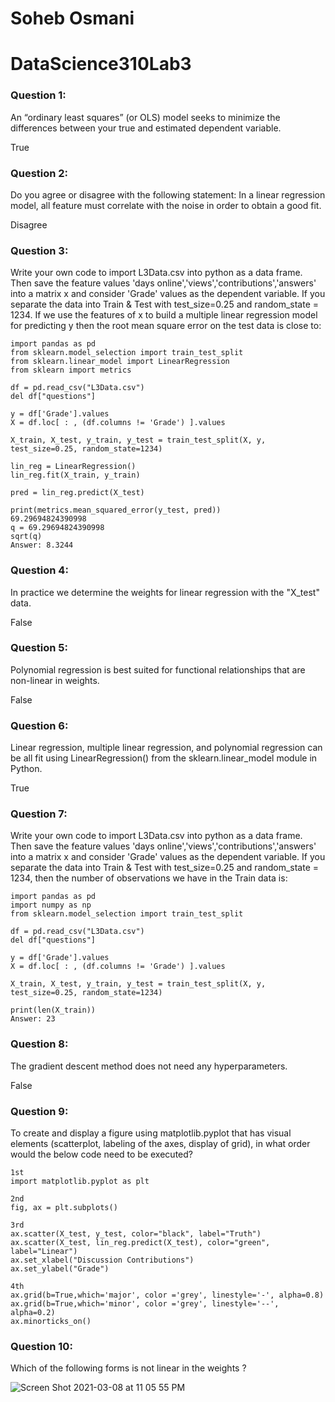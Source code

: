 # Soheb Osmani

# DataScience310Lab3

### Question 1:
An “ordinary least squares” (or OLS) model seeks to minimize the differences between your true and estimated dependent variable.

True


### Question 2: 
Do you agree or disagree with the following statement: In a linear regression model, all feature must correlate with the noise in order to obtain a good fit.


Disagree

### Question 3:
Write your own code to import L3Data.csv into python as a data frame. Then save the feature values  'days online','views','contributions','answers' into a matrix x and consider 'Grade' values as the dependent variable. If you separate the data into Train & Test with test_size=0.25 and random_state = 1234. If we use the features of x to build a multiple linear regression model for predicting y then the root mean square error on the test data is close to:

```
import pandas as pd
from sklearn.model_selection import train_test_split
from sklearn.linear_model import LinearRegression
from sklearn import metrics

df = pd.read_csv("L3Data.csv")
del df["questions"]

y = df['Grade'].values
X = df.loc[ : , (df.columns != 'Grade') ].values

X_train, X_test, y_train, y_test = train_test_split(X, y, test_size=0.25, random_state=1234)

lin_reg = LinearRegression()
lin_reg.fit(X_train, y_train)

pred = lin_reg.predict(X_test)

print(metrics.mean_squared_error(y_test, pred))
69.29694824390998
q = 69.29694824390998
sqrt(q)
Answer: 8.3244 
```


### Question 4: 
In practice we determine the weights for linear regression with the "X_test" data.


False


### Question 5:

Polynomial regression is best suited for functional relationships that are non-linear in weights.

False

### Question 6:

Linear regression, multiple linear regression, and polynomial regression can be all fit using LinearRegression() from the sklearn.linear_model module in Python.

True

### Question 7:

Write your own code to import L3Data.csv into python as a data frame. Then save the feature values  'days online','views','contributions','answers' into a matrix x and consider 'Grade' values as the dependent variable. If you separate the data into Train & Test with test_size=0.25 and random_state = 1234, then the number of observations we have in the Train data is:

```
import pandas as pd
import numpy as np
from sklearn.model_selection import train_test_split

df = pd.read_csv("L3Data.csv")
del df["questions"]

y = df['Grade'].values
X = df.loc[ : , (df.columns != 'Grade') ].values

X_train, X_test, y_train, y_test = train_test_split(X, y, test_size=0.25, random_state=1234)

print(len(X_train))
Answer: 23
```
### Question 8: 
The gradient descent method does not need any hyperparameters.


False

### Question 9: 

	
To create and display a figure using matplotlib.pyplot that has visual elements (scatterplot, labeling of the axes, display of grid), in what order would the below code need to be executed?

```
1st
import matplotlib.pyplot as plt

2nd
fig, ax = plt.subplots()

3rd
ax.scatter(X_test, y_test, color="black", label="Truth")
ax.scatter(X_test, lin_reg.predict(X_test), color="green", label="Linear")
ax.set_xlabel("Discussion Contributions")
ax.set_ylabel("Grade")

4th
ax.grid(b=True,which='major', color ='grey', linestyle='-', alpha=0.8)
ax.grid(b=True,which='minor', color ='grey', linestyle='--', alpha=0.2)
ax.minorticks_on()
```

### Question 10:

	
Which of the following forms is not  linear in the weights ?


![Screen Shot 2021-03-08 at 11 05 55 PM](https://user-images.githubusercontent.com/78623027/110417929-77355180-8064-11eb-810d-b68b96043d72.png)
